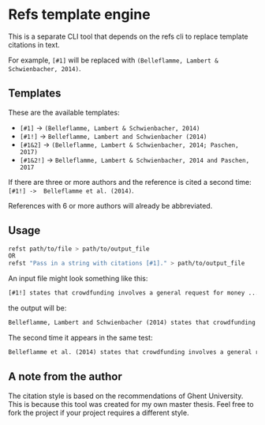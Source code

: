# Refs template engine

This is a separate CLI tool that depends on the refs cli to replace template citations in text.

For example, `[#1]` will be replaced with `(Belleflamme, Lambert & Schwienbacher, 2014)`.

## Templates

These are the available templates:

- `[#1]` -> `(Belleflamme, Lambert & Schwienbacher, 2014)`
- `[#1!]` -> `Belleflamme, Lambert and Schwienbacher (2014)`
- `[#1&2]` -> `(Belleflamme, Lambert & Schwienbacher, 2014; Paschen, 2017)`
- `[#1&2!]` -> `Belleflamme, Lambert & Schwienbacher, 2014 and Paschen, 2017`

If there are three or more authors and the reference is cited a second time: `[#1!] ->  Belleflamme et al. (2014)`.

References with 6 or more authors will already be abbreviated.

## Usage

```bash
refst path/to/file > path/to/output_file
OR
refst "Pass in a string with citations [#1]." > path/to/output_file
```

An input file might look something like this:

```txt
[#1!] states that crowdfunding involves a general request for money ...
```

the output will be:

```txt
Belleflamme, Lambert and Schwienbacher (2014) states that crowdfunding involves a general request for money ...
```

The second time it appears in the same test: 
```txt
Belleflamme et al. (2014) states that crowdfunding involves a general request for money ...
```

## A note from the author
The citation style is based on the recommendations of Ghent University.
This is because this tool was created for my own master thesis. Feel free to fork the project if your project requires a different style.

